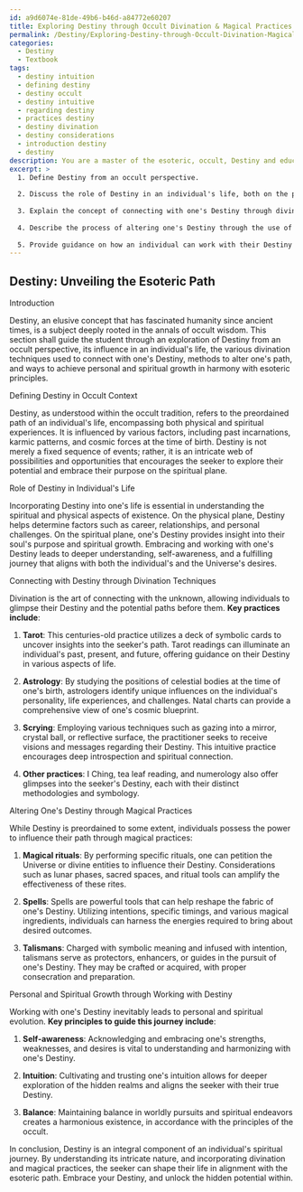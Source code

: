 ```yaml
---
id: a9d6074e-81de-49b6-b46d-a84772e60207
title: Exploring Destiny through Occult Divination & Magical Practices
permalink: /Destiny/Exploring-Destiny-through-Occult-Divination-Magical-Practices/
categories:
  - Destiny
  - Textbook
tags:
  - destiny intuition
  - defining destiny
  - destiny occult
  - destiny intuitive
  - regarding destiny
  - practices destiny
  - destiny divination
  - destiny considerations
  - introduction destiny
  - destiny
description: You are a master of the esoteric, occult, Destiny and education, you have written many textbooks on the subject in ways that provide students with rich and deep understanding of the subject. You are being asked to write textbook-like sections on a topic and you do it with full context, explainability, and reliability in accuracy to the true facts of the topic at hand, in a textbook style that a student would easily be able to learn from, in a rich, engaging, and contextual way. Always include relevant context (such as formulas and history), related concepts, and in a way that someone can gain deep insights from.
excerpt: >
  1. Define Destiny from an occult perspective.
  
  2. Discuss the role of Destiny in an individual's life, both on the physical and spiritual plane.
  
  3. Explain the concept of connecting with one's Destiny through divination techniques such as Tarot, astrology, scrying, and other relevant practices.
  
  4. Describe the process of altering one's Destiny through the use of magical rituals, spells, or talismans.
  
  5. Provide guidance on how an individual can work with their Destiny to achieve personal and spiritual growth in accordance with the principles of the occult.
---
```



## Destiny: Unveiling the Esoteric Path

Introduction

Destiny, an elusive concept that has fascinated humanity since ancient times, is a subject deeply rooted in the annals of occult wisdom. This section shall guide the student through an exploration of Destiny from an occult perspective, its influence in an individual's life, the various divination techniques used to connect with one's Destiny, methods to alter one's path, and ways to achieve personal and spiritual growth in harmony with esoteric principles.

Defining Destiny in Occult Context

Destiny, as understood within the occult tradition, refers to the preordained path of an individual's life, encompassing both physical and spiritual experiences. It is influenced by various factors, including past incarnations, karmic patterns, and cosmic forces at the time of birth. Destiny is not merely a fixed sequence of events; rather, it is an intricate web of possibilities and opportunities that encourages the seeker to explore their potential and embrace their purpose on the spiritual plane.

Role of Destiny in Individual's Life

Incorporating Destiny into one's life is essential in understanding the spiritual and physical aspects of existence. On the physical plane, Destiny helps determine factors such as career, relationships, and personal challenges. On the spiritual plane, one's Destiny provides insight into their soul's purpose and spiritual growth. Embracing and working with one's Destiny leads to deeper understanding, self-awareness, and a fulfilling journey that aligns with both the individual's and the Universe's desires.

Connecting with Destiny through Divination Techniques

Divination is the art of connecting with the unknown, allowing individuals to glimpse their Destiny and the potential paths before them. **Key practices include**:

1. **Tarot**: This centuries-old practice utilizes a deck of symbolic cards to uncover insights into the seeker's path. Tarot readings can illuminate an individual's past, present, and future, offering guidance on their Destiny in various aspects of life.

2. **Astrology**: By studying the positions of celestial bodies at the time of one's birth, astrologers identify unique influences on the individual's personality, life experiences, and challenges. Natal charts can provide a comprehensive view of one's cosmic blueprint.

3. **Scrying**: Employing various techniques such as gazing into a mirror, crystal ball, or reflective surface, the practitioner seeks to receive visions and messages regarding their Destiny. This intuitive practice encourages deep introspection and spiritual connection.

4. **Other practices**: I Ching, tea leaf reading, and numerology also offer glimpses into the seeker's Destiny, each with their distinct methodologies and symbology.

Altering One's Destiny through Magical Practices

While Destiny is preordained to some extent, individuals possess the power to influence their path through magical practices:

1. **Magical rituals**: By performing specific rituals, one can petition the Universe or divine entities to influence their Destiny. Considerations such as lunar phases, sacred spaces, and ritual tools can amplify the effectiveness of these rites.

2. **Spells**: Spells are powerful tools that can help reshape the fabric of one's Destiny. Utilizing intentions, specific timings, and various magical ingredients, individuals can harness the energies required to bring about desired outcomes.

3. **Talismans**: Charged with symbolic meaning and infused with intention, talismans serve as protectors, enhancers, or guides in the pursuit of one's Destiny. They may be crafted or acquired, with proper consecration and preparation.

Personal and Spiritual Growth through Working with Destiny

Working with one's Destiny inevitably leads to personal and spiritual evolution. **Key principles to guide this journey include**:

1. **Self-awareness**: Acknowledging and embracing one's strengths, weaknesses, and desires is vital to understanding and harmonizing with one's Destiny.

2. **Intuition**: Cultivating and trusting one's intuition allows for deeper exploration of the hidden realms and aligns the seeker with their true Destiny.

3. **Balance**: Maintaining balance in worldly pursuits and spiritual endeavors creates a harmonious existence, in accordance with the principles of the occult.

In conclusion, Destiny is an integral component of an individual's spiritual journey. By understanding its intricate nature, and incorporating divination and magical practices, the seeker can shape their life in alignment with the esoteric path. Embrace your Destiny, and unlock the hidden potential within.
